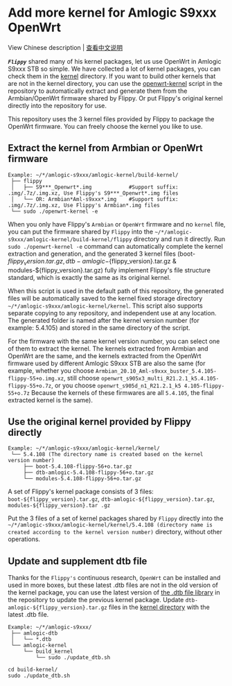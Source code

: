 # Add more kernel for Amlogic S9xxx OpenWrt

View Chinese description  |  [查看中文说明](README.cn.md)

***`Flippy`*** shared many of his kernel packages, let us use OpenWrt in Amlogic S9xxx STB so simple. We have collected a lot of kernel packages, you can check them in the [kernel](https://github.com/ophub/amlogic-s9xxx-openwrt/tree/main/amlogic-s9xxx/amlogic-kernel/kernel) directory. If you want to build other kernels that are not in the kernel directory, you can use the [openwrt-kernel](openwrt-kernel) script in the repository to automatically extract and generate them from the Armbian/OpenWrt firmware shared by Flippy. Or put Flippy's original kernel directly into the repository for use.

This repository uses the 3 kernel files provided by Flippy to package the OpenWrt firmware. You can freely choose the kernel you like to use.

## Extract the kernel from Armbian or OpenWrt firmware

```shell script
Example: ~/*/amlogic-s9xxx/amlogic-kernel/build-kernel/
 ├── flippy
 │   ├── S9***_Openwrt*.img            #Support suffix: .img/.7z/.img.xz, Use Flippy's S9***_Openwrt*.img files
 │   └── OR: Armbian*Aml-s9xxx*.img    #Support suffix: .img/.7z/.img.xz, Use Flippy's Armbian*.img files
 └── sudo ./openwrt-kernel -e
```
When you only have Flippy's `Armbian` or `OpenWrt` firmware and no `kernel` file, you can put the firmware shared by `Flippy` into the `~/*/amlogic-s9xxx/amlogic-kernel/build-kernel/flippy` directory and run it directly. Run `sudo ./openwrt-kernel -e` command can automatically complete the kernel extraction and generation, and the generated 3 kernel files (boot-${flippy_version}.tar.gz, dtb-amlogic-${flippy_version}.tar.gz & modules-${flippy_version}.tar.gz) fully implement Flippy's file structure standard, which is exactly the same as its original kernel.

When this script is used in the default path of this repository, the generated files will be automatically saved to the kernel fixed storage directory `~/*/amlogic-s9xxx/amlogic-kernel/kernel`. This script also supports separate copying to any repository, and independent use at any location. The generated folder is named after the kernel version number (for example: 5.4.105) and stored in the same directory of the script.

For the firmware with the same kernel version number, you can select one of them to extract the kernel. The kernels extracted from Armbian and OpenWrt are the same, and the kernels extracted from the OpenWrt firmware used by different Amlogic S9xxx STB are also the same (for example, whether you choose `Armbian_20.10_Aml-s9xxx_buster_5.4.105-flippy-55+o.img.xz`, still choose `openwrt_s905x3_multi_R21.2.1_k5.4.105-flippy-55+o.7z`, or you choose `openwrt_s905d_n1_R21.2.1_k5 4.105-flippy-55+o.7z` Because the kernels of these firmwares are all `5.4.105`, the final extracted kernel is the same).

## Use the original kernel provided by Flippy directly

```shell script
Example: ~/*/amlogic-s9xxx/amlogic-kernel/kernel/
 └── 5.4.108 (The directory name is created based on the kernel version number)
     ├── boot-5.4.108-flippy-56+o.tar.gz
     ├── dtb-amlogic-5.4.108-flippy-56+o.tar.gz
     └── modules-5.4.108-flippy-56+o.tar.gz
```

A set of Flippy's kernel package consists of 3 files: `boot-${flippy_version}.tar.gz`, `dtb-amlogic-${flippy_version}.tar.gz`, `modules-${flippy_version}.tar .gz`

Put the 3 files of a set of kernel packages shared by `Flippy` directly into the `~/*/amlogic-s9xxx/amlogic-kernel/kernel/5.4.108 (directory name is created according to the kernel version number)` directory, without other operations.

## Update and supplement dtb file

Thanks for the `Flippy's` continuous research, `OpenWrt` can be installed and used in more boxes, but these latest .dtb files are not in the old version of the kernel package, you can use the latest version of [the .dtb file library](https://github.com/ophub/amlogic-s9xxx-openwrt/tree/main/amlogic-s9xxx/amlogic-dtb) in the repository to update the previous kernel package. Update `dtb-amlogic-${flippy_version}.tar.gz` files in the [kernel directory](https://github.com/ophub/amlogic-s9xxx-openwrt/tree/main/amlogic-s9xxx/amlogic-kernel/kernel) with the latest .dtb file.

```shell script
Example: ~/*/amlogic-s9xxx/
 ├── amlogic-dtb
 │   └── *.dtb
 └── amlogic-kernel
     └── build_kernel
         └── sudo ./update_dtb.sh
```

```shell script
cd build-kernel/
sudo ./update_dtb.sh
```
